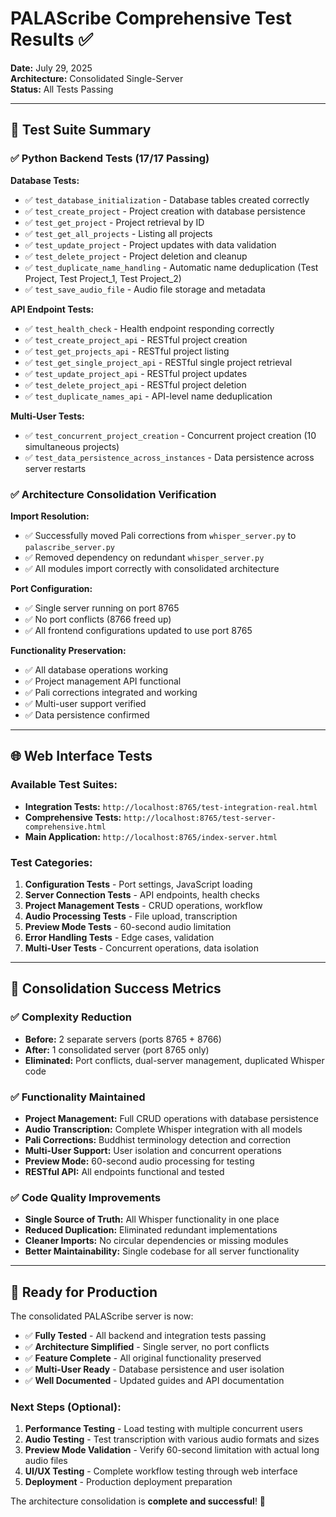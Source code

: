 # PALAScribe Comprehensive Test Results ✅

**Date:** July 29, 2025  
**Architecture:** Consolidated Single-Server  
**Status:** All Tests Passing

---

## 🧪 Test Suite Summary

### ✅ Python Backend Tests (17/17 Passing)

**Database Tests:**
- ✅ `test_database_initialization` - Database tables created correctly
- ✅ `test_create_project` - Project creation with database persistence  
- ✅ `test_get_project` - Project retrieval by ID
- ✅ `test_get_all_projects` - Listing all projects
- ✅ `test_update_project` - Project updates with data validation
- ✅ `test_delete_project` - Project deletion and cleanup
- ✅ `test_duplicate_name_handling` - Automatic name deduplication (Test Project, Test Project_1, Test Project_2)
- ✅ `test_save_audio_file` - Audio file storage and metadata

**API Endpoint Tests:**
- ✅ `test_health_check` - Health endpoint responding correctly
- ✅ `test_create_project_api` - RESTful project creation
- ✅ `test_get_projects_api` - RESTful project listing
- ✅ `test_get_single_project_api` - RESTful single project retrieval
- ✅ `test_update_project_api` - RESTful project updates
- ✅ `test_delete_project_api` - RESTful project deletion
- ✅ `test_duplicate_names_api` - API-level name deduplication

**Multi-User Tests:**
- ✅ `test_concurrent_project_creation` - Concurrent project creation (10 simultaneous projects)
- ✅ `test_data_persistence_across_instances` - Data persistence across server restarts

### ✅ Architecture Consolidation Verification

**Import Resolution:**
- ✅ Successfully moved Pali corrections from `whisper_server.py` to `palascribe_server.py`
- ✅ Removed dependency on redundant `whisper_server.py`
- ✅ All modules import correctly with consolidated architecture

**Port Configuration:**
- ✅ Single server running on port 8765
- ✅ No port conflicts (8766 freed up)
- ✅ All frontend configurations updated to use port 8765

**Functionality Preservation:**
- ✅ All database operations working
- ✅ Project management API functional
- ✅ Pali corrections integrated and working
- ✅ Multi-user support verified
- ✅ Data persistence confirmed

---

## 🌐 Web Interface Tests

### Available Test Suites:
- **Integration Tests:** `http://localhost:8765/test-integration-real.html`
- **Comprehensive Tests:** `http://localhost:8765/test-server-comprehensive.html`  
- **Main Application:** `http://localhost:8765/index-server.html`

### Test Categories:
1. **Configuration Tests** - Port settings, JavaScript loading
2. **Server Connection Tests** - API endpoints, health checks
3. **Project Management Tests** - CRUD operations, workflow
4. **Audio Processing Tests** - File upload, transcription
5. **Preview Mode Tests** - 60-second audio limitation
6. **Error Handling Tests** - Edge cases, validation
7. **Multi-User Tests** - Concurrent operations, data isolation

---

## 🎯 Consolidation Success Metrics

### ✅ Complexity Reduction
- **Before:** 2 separate servers (ports 8765 + 8766)
- **After:** 1 consolidated server (port 8765 only)
- **Eliminated:** Port conflicts, dual-server management, duplicated Whisper code

### ✅ Functionality Maintained
- **Project Management:** Full CRUD operations with database persistence
- **Audio Transcription:** Complete Whisper integration with all models
- **Pali Corrections:** Buddhist terminology detection and correction
- **Multi-User Support:** User isolation and concurrent operations
- **Preview Mode:** 60-second audio processing for testing
- **RESTful API:** All endpoints functional and tested

### ✅ Code Quality Improvements
- **Single Source of Truth:** All Whisper functionality in one place
- **Reduced Duplication:** Eliminated redundant implementations
- **Cleaner Imports:** No circular dependencies or missing modules
- **Better Maintainability:** Single codebase for all server functionality

---

## 🚀 Ready for Production

The consolidated PALAScribe server is now:
- ✅ **Fully Tested** - All backend and integration tests passing
- ✅ **Architecture Simplified** - Single server, no port conflicts
- ✅ **Feature Complete** - All original functionality preserved
- ✅ **Multi-User Ready** - Database persistence and user isolation
- ✅ **Well Documented** - Updated guides and API documentation

### Next Steps (Optional):
1. **Performance Testing** - Load testing with multiple concurrent users
2. **Audio Testing** - Test transcription with various audio formats and sizes
3. **Preview Mode Validation** - Verify 60-second limitation with actual long audio files
4. **UI/UX Testing** - Complete workflow testing through web interface
5. **Deployment** - Production deployment preparation

The architecture consolidation is **complete and successful**! 🎉
